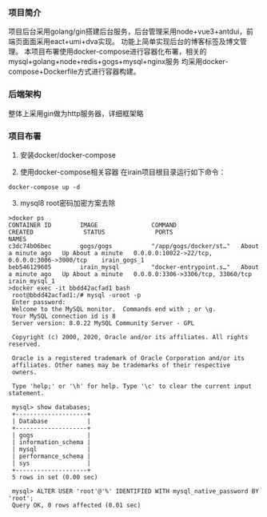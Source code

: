 ### 项目简介
项目后台采用golang/gin搭建后台服务，后台管理采用node+vue3+antdui，前端页面面采用eact+umi+dva实现。
功能上简单实现后台的博客标签及博文管理。
本项目布署使用docker-compose进行容器化布署，相关的mysql+golang+node+redis+gogs+mysql+nginx服务
均采用docker-compose+Dockerfile方式进行容器构建。

### 后端架构
整体上采用gin做为http服务器，详细框架略

### 项目布署
1. 安装docker/docker-compose

2. 使用docker-compose相关容器
在irain项目根目录运行如下命令：
```
docker-compose up -d
```
3. mysql8 root密码加密方案去除
```
>docker ps
CONTAINER ID        IMAGE               COMMAND                  CREATED              STATUS              PORTS                                            NAMES
c3dc74b06bec        gogs/gogs           "/app/gogs/docker/st…"   About a minute ago   Up About a minute   0.0.0.0:10022->22/tcp, 0.0.0.0:3006->3000/tcp    irain_gogs_1
beb546129605        irain_mysql         "docker-entrypoint.s…"   About a minute ago   Up About a minute   0.0.0.0:3306->3306/tcp, 33060/tcp                irain_mysql_1
>docker exec -it bbdd42acfad1 bash
 root@bbdd42acfad1:/# mysql -uroot -p
 Enter password:
 Welcome to the MySQL monitor.  Commands end with ; or \g.
 Your MySQL connection id is 8
 Server version: 8.0.22 MySQL Community Server - GPL
 
 Copyright (c) 2000, 2020, Oracle and/or its affiliates. All rights reserved.
 
 Oracle is a registered trademark of Oracle Corporation and/or its
 affiliates. Other names may be trademarks of their respective
 owners.
 
 Type 'help;' or '\h' for help. Type '\c' to clear the current input statement.
 
 mysql> show databases;
 +--------------------+
 | Database           |
 +--------------------+
 | gogs               |
 | information_schema |
 | mysql              |
 | performance_schema |
 | sys                |
 +--------------------+
 5 rows in set (0.00 sec)
 
 mysql> ALTER USER 'root'@'%' IDENTIFIED WITH mysql_native_password BY 'root';
 Query OK, 0 rows affected (0.01 sec)

```
